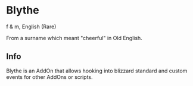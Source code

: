 # Blythe
f & m, English (Rare)

From a surname which meant "cheerful" in Old English.

## Info
Blythe is an AddOn that allows hooking into blizzard standard and custom events for other AddOns or scripts.
